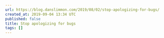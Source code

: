 ```yaml
---
url: https://blog.danslimmon.com/2019/08/02/stop-apologizing-for-bugs/
created_at: 2019-09-04 13:34 UTC
published: false
title: Stop apologizing for bugs
tags: []
---
```



